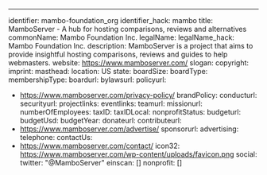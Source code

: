 ---
identifier: mambo-foundation_org
identifier_hack: mambo
title: MamboServer - A hub for hosting comparisons, reviews and alternatives
commonName: Mambo Foundation  Inc.
legalName:
legalName_hack: Mambo Foundation  Inc.
description: MamboServer is a project that aims to provide insightful hosting comparisons,
  reviews and guides to help webmasters.
website: https://www.mamboserver.com/
slogan:
copyright:
imprint:
masthead:
location: US
state:
boardSize:
boardType:
membershipType:
boardurl:
bylawsurl:
policyurl:
- https://www.mamboserver.com/privacy-policy/
brandPolicy:
conducturl:
securityurl:
projectlinks:
eventlinks:
teamurl:
missionurl:
numberOfEmployees:
taxID:
taxIDLocal:
nonprofitStatus:
budgeturl:
budgetUsd:
budgetYear:
donateurl:
contributeurl:
- https://www.mamboserver.com/advertise/
sponsorurl:
advertising:
telephone:
contactUs:
- https://www.mamboserver.com/contact/
icon32: https://www.mamboserver.com/wp-content/uploads/favicon.png
social:
  twitter: "@MamboServer"
einscan: []
nonprofit: []
